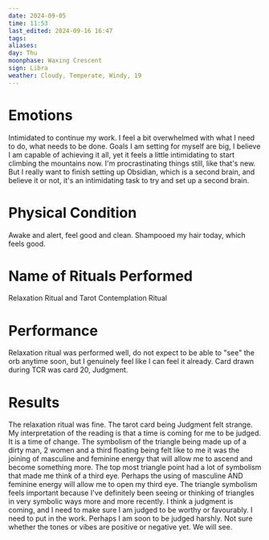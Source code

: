 ```yaml
---
date: 2024-09-05
time: 11:53
last_edited: 2024-09-16 16:47
tags: 
aliases: 
day: Thu
moonphase: Waxing Crescent
sign: Libra
weather: Cloudy, Temperate, Windy, 19
---
```

# Emotions
Intimidated to continue my work. I feel a bit overwhelmed with what I need to do, what needs to be done. Goals I am setting for myself are big, I believe I am capable of achieving it all, yet it feels a little intimidating to start climbing the mountains now. I'm procrastinating things still, like that's new. But I really want to finish setting up Obsidian, which is a second brain, and believe it or not, it's an intimidating task to try and set up a second brain.

# Physical Condition
Awake and alert, feel good and clean. Shampooed my hair today, which feels good.

# Name of Rituals Performed
Relaxation Ritual and Tarot Contemplation Ritual

# Performance
Relaxation ritual was performed well, do not expect to be able to "see" the orb anytime soon, but I genuinely feel like I can feel it already. Card drawn during TCR was card 20, Judgment.

# Results
The relaxation ritual was fine. The tarot card being Judgment felt strange. My interpretation of the reading is that a time is coming for me to be judged. It is a time of change. The symbolism of the triangle being made up of a dirty man, 2 women and a third floating being felt like to me it was the joining of masculine and feminine energy that will allow me to ascend and become something more. The top most triangle point had a lot of symbolism that made me think of a third eye. Perhaps the using of masculine AND feminine energy will allow me to open my third eye. The triangle symbolism feels important because I've definitely been seeing or thinking of triangles in very symbolic ways more and more recently. I think a judgment is coming, and I need to make sure I am judged to be worthy or favourably. I need to put in the work. Perhaps I am soon to be judged harshly. Not sure whether the tones or vibes are positive or negative yet. We will see.
